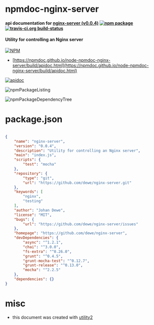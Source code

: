 # npmdoc-nginx-server

#### api documentation for  [nginx-server (v0.0.4)](https://github.com/dewe/nginx-server)  [![npm package](https://img.shields.io/npm/v/npmdoc-nginx-server.svg?style=flat-square)](https://www.npmjs.org/package/npmdoc-nginx-server) [![travis-ci.org build-status](https://api.travis-ci.org/npmdoc/node-npmdoc-nginx-server.svg)](https://travis-ci.org/npmdoc/node-npmdoc-nginx-server)

#### Utility for controlling an Nginx server

[![NPM](https://nodei.co/npm/nginx-server.png?downloads=true&downloadRank=true&stars=true)](https://www.npmjs.com/package/nginx-server)

- [https://npmdoc.github.io/node-npmdoc-nginx-server/build/apidoc.html](https://npmdoc.github.io/node-npmdoc-nginx-server/build/apidoc.html)

[![apidoc](https://npmdoc.github.io/node-npmdoc-nginx-server/build/screenCapture.buildCi.browser.%252Ftmp%252Fbuild%252Fapidoc.html.png)](https://npmdoc.github.io/node-npmdoc-nginx-server/build/apidoc.html)

![npmPackageListing](https://npmdoc.github.io/node-npmdoc-nginx-server/build/screenCapture.npmPackageListing.svg)

![npmPackageDependencyTree](https://npmdoc.github.io/node-npmdoc-nginx-server/build/screenCapture.npmPackageDependencyTree.svg)



# package.json

```json

{
    "name": "nginx-server",
    "version": "0.0.4",
    "description": "Utility for controlling an Nginx server",
    "main": "index.js",
    "scripts": {
        "test": "mocha"
    },
    "repository": {
        "type": "git",
        "url": "https://github.com/dewe/nginx-server.git"
    },
    "keywords": [
        "nginx",
        "testing"
    ],
    "author": "Johan Dewe",
    "license": "MIT",
    "bugs": {
        "url": "https://github.com/dewe/nginx-server/issues"
    },
    "homepage": "https://github.com/dewe/nginx-server",
    "devDependencies": {
        "async": "^1.2.1",
        "chai": "^3.0.0",
        "fs-extra": "^0.26.0",
        "grunt": "^0.4.5",
        "grunt-mocha-test": "^0.12.7",
        "grunt-release": "^0.13.0",
        "mocha": "^2.2.5"
    },
    "dependencies": {}
}
```



# misc
- this document was created with [utility2](https://github.com/kaizhu256/node-utility2)

